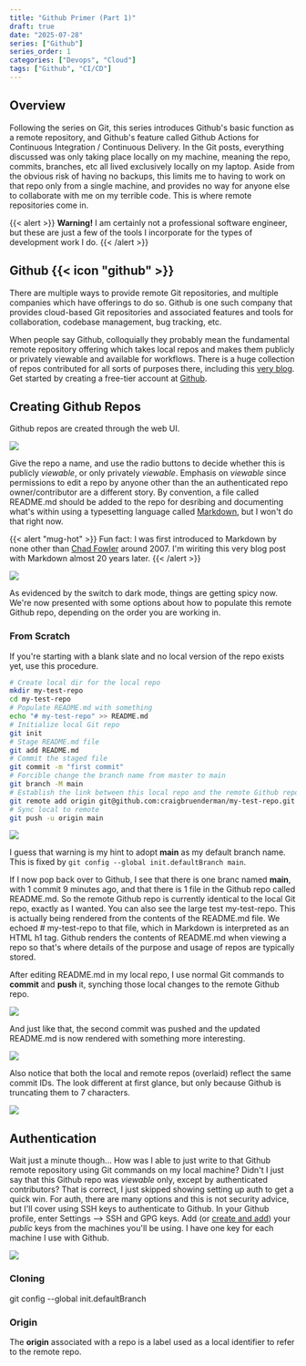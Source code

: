 ```yaml
---
title: "Github Primer (Part 1)"
draft: true
date: "2025-07-28"
series: ["Github"]
series_order: 1
categories: ["Devops", "Cloud"]
tags: ["Github", "CI/CD"]
---
```


## Overview

Following the series on Git, this series introduces Github's basic function as a remote repository, and Github's feature called Github Actions for Continuous Integration / Continuous Delivery. In the Git posts, everything discussed was only taking place locally on my machine, meaning the repo, commits, branches, etc all lived exclusively locally on my laptop. Aside from the obvious risk of having no backups, this limits me to having to work on that repo only from a single machine, and provides no way for anyone else to collaborate with me on my terrible code. This is where remote repositories come in.

{{< alert >}}
**Warning!** I am certainly not a professional software engineer, but these are just a few of the tools I incorporate for the types of development work I do.
{{< /alert >}}

## Github {{< icon "github" >}}

There are multiple ways to provide remote Git repositories, and multiple companies which have offerings to do so. Github is one such company that provides cloud-based Git repositories and associated features and tools for collaboration, codebase management, bug tracking, etc.

When people say Github, colloquially they probably mean the fundamental remote repository offering which takes local repos and makes them publicly or privately viewable and available for workflows. There is a huge collection of repos contributed for all sorts of purposes there, including this [very blog](https://github.com/craigbruenderman/blog). Get started by creating a free-tier account at [Github](http://github.com).

## Creating Github Repos

Github repos are created through the web UI.

![](/images/github-new-repo.png)

Give the repo a name, and use the radio buttons to decide whether this is publicly _viewable_, or only privately _viewable_. Emphasis on _viewable_ since permissions to edit a repo by anyone other than the an authenticated repo owner/contributor are a different story. By convention, a file called README.md should be added to the repo for desribing and documenting what's within using a typesetting language called [Markdown](https://www.markdownguide.org/basic-syntax/), but I won't do that right now.

{{< alert "mug-hot" >}}
Fun fact: I was first introduced to Markdown by none other than [Chad Fowler](https://chadfowler.com/) around 2007. I'm wiriting this very blog post with Markdown almost 20 years later.
{{< /alert >}}

![](/images/github-repo-details.png)

As evidenced by the switch to dark mode, things are getting spicy now. We're now presented with some options about how to populate this remote Github repo, depending on the order you are working in. 

### From Scratch

If you're starting with a blank slate and no local version of the repo exists yet, use this procedure.

```bash
# Create local dir for the local repo
mkdir my-test-repo
cd my-test-repo
# Populate README.md with something
echo "# my-test-repo" >> README.md
# Initialize local Git repo
git init
# Stage README.md file
git add README.md
# Commit the staged file
git commit -m "first commit"
# Forcible change the branch name from master to main
git branch -M main
# Establish the link between this local repo and the remote Github repo
git remote add origin git@github.com:craigbruenderman/my-test-repo.git
# Sync local to remote
git push -u origin main
```

![](/images/github-local-repo.png)

I guess that warning is my hint to adopt **main** as my default branch name. This is fixed by `git config --global init.defaultBranch main`.

If I now pop back over to Github, I see that there is one branc named **main**, with 1 commit 9 minutes ago, and that there is 1 file in the Github repo called README.md. So the remote Github repo is currently identical to the local Git repo, exactly as I wanted. You can also see the large test my-test-repo. This is actually being rendered from the contents of the README.md file. We echoed # my-test-repo to that file, which in Markdown is interpreted as an HTML h1 tag. Github renders the contents of README.md when viewing a repo so that's where details of the purpose and usage of repos are typically stored.

After editing README.md in my local repo, I use normal Git commands to **commit** and **push** it, synching those local changes to the remote Github repo.

![](/images/github-updated-readme.png)

And just like that, the second commit was pushed and the updated README.md is now rendered with something more interesting.

![](/images/github-view-readme.png)

Also notice that both the local and remote repos (overlaid) reflect the same commit IDs. The look different at first glance, but only because Github is truncating them to 7 characters.

![](/images/github-commits-in-sync.png)

## Authentication

Wait just a minute though... How was I able to just write to that Github remote repository using Git commands on my local machine? Didn't I just say that this Github repo was _viewable_ only, except by authenticated contributors? That is correct, I just skipped showing setting up auth to get a quick win. For auth, there are many options and this is not security advice, but I'll cover using SSH keys to authenticate to Github. In your Github profile, enter Settings --> SSH and GPG keys. Add (or [create and add](https://docs.github.com/en/authentication/connecting-to-github-with-ssh/adding-a-new-ssh-key-to-your-github-account)) your _public_ keys from the machines you'll be using. I have one key for each machine I use with Github.

![](/images/github-key.png)

### Cloning


git config --global init.defaultBranch
### Origin

The **origin** associated with a repo is a label used as a local identifier to refer to the remote repo.